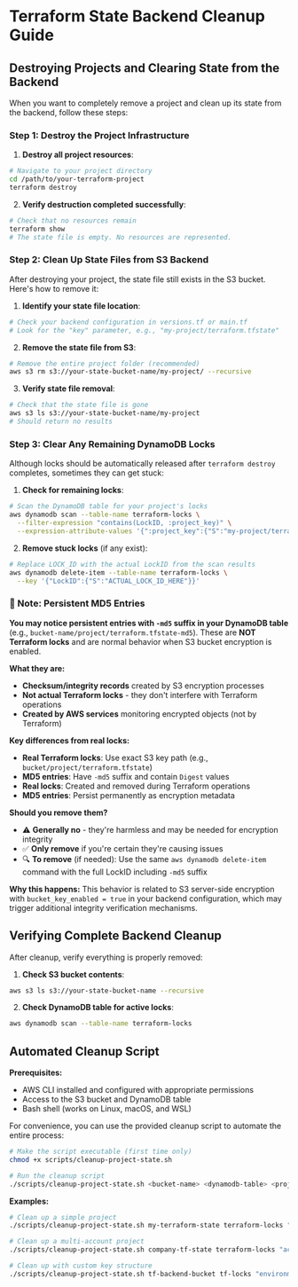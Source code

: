 # Terraform State Backend Cleanup Guide


## Destroying Projects and Clearing State from the Backend

When you want to completely remove a project and clean up its state from the backend, follow these steps:

### Step 1: Destroy the Project Infrastructure

1. **Destroy all project resources**:
```bash
# Navigate to your project directory
cd /path/to/your-terraform-project
terraform destroy
```

2. **Verify destruction completed successfully**:
```bash
# Check that no resources remain
terraform show
# The state file is empty. No resources are represented.
```

### Step 2: Clean Up State Files from S3 Backend

After destroying your project, the state file still exists in the S3 bucket. Here's how to remove it:

1. **Identify your state file location**:
```bash
# Check your backend configuration in versions.tf or main.tf
# Look for the "key" parameter, e.g., "my-project/terraform.tfstate"
```

2. **Remove the state file from S3**:
```bash
# Remove the entire project folder (recommended)
aws s3 rm s3://your-state-bucket-name/my-project/ --recursive
```

3. **Verify state file removal**:
```bash
# Check that the state file is gone
aws s3 ls s3://your-state-bucket-name/my-project
# Should return no results
```

### Step 3: Clear Any Remaining DynamoDB Locks

Although locks should be automatically released after `terraform destroy` completes, sometimes they can get stuck:

1. **Check for remaining locks**:
```bash
# Scan the DynamoDB table for your project's locks
aws dynamodb scan --table-name terraform-locks \
  --filter-expression "contains(LockID, :project_key)" \
  --expression-attribute-values '{":project_key":{"S":"my-project/terraform.tfstate"}}'
```

2. **Remove stuck locks** (if any exist):
```bash
# Replace LOCK_ID with the actual LockID from the scan results
aws dynamodb delete-item --table-name terraform-locks \
  --key '{"LockID":{"S":"ACTUAL_LOCK_ID_HERE"}}'
```

### 📝 Note: Persistent MD5 Entries

**You may notice persistent entries with `-md5` suffix in your DynamoDB table** (e.g., `bucket-name/project/terraform.tfstate-md5`). These are **NOT Terraform locks** and are normal behavior when S3 bucket encryption is enabled.

**What they are:**
- **Checksum/integrity records** created by S3 encryption processes
- **Not actual Terraform locks** - they don't interfere with Terraform operations
- **Created by AWS services** monitoring encrypted objects (not by Terraform)

**Key differences from real locks:**
- **Real Terraform locks**: Use exact S3 key path (e.g., `bucket/project/terraform.tfstate`)
- **MD5 entries**: Have `-md5` suffix and contain `Digest` values
- **Real locks**: Created and removed during Terraform operations
- **MD5 entries**: Persist permanently as encryption metadata

**Should you remove them?**
- ⚠️ **Generally no** - they're harmless and may be needed for encryption integrity
- ✅ **Only remove** if you're certain they're causing issues
- 🔍 **To remove** (if needed): Use the same `aws dynamodb delete-item` command with the full LockID including `-md5` suffix

**Why this happens:**
This behavior is related to S3 server-side encryption with `bucket_key_enabled = true` in your backend configuration, which may trigger additional integrity verification mechanisms.

## Verifying Complete Backend Cleanup

After cleanup, verify everything is properly removed:

1. **Check S3 bucket contents**:
```bash
aws s3 ls s3://your-state-bucket-name --recursive
```

2. **Check DynamoDB table for active locks**:
```bash
aws dynamodb scan --table-name terraform-locks
```

## Automated Cleanup Script

**Prerequisites:**
- AWS CLI installed and configured with appropriate permissions
- Access to the S3 bucket and DynamoDB table
- Bash shell (works on Linux, macOS, and WSL)

For convenience, you can use the provided cleanup script to automate the entire process:

```bash
# Make the script executable (first time only)
chmod +x scripts/cleanup-project-state.sh

# Run the cleanup script
./scripts/cleanup-project-state.sh <bucket-name> <dynamodb-table> <project-key>
```

**Examples:**
```bash
# Clean up a simple project
./scripts/cleanup-project-state.sh my-terraform-state terraform-locks "my-project/terraform.tfstate"

# Clean up a multi-account project
./scripts/cleanup-project-state.sh company-tf-state terraform-locks "accounts/prod-123456789/web-app/terraform.tfstate"

# Clean up with custom key structure
./scripts/cleanup-project-state.sh tf-backend-bucket tf-locks "environments/staging/services/user-api/terraform.tfstate"
``` 
